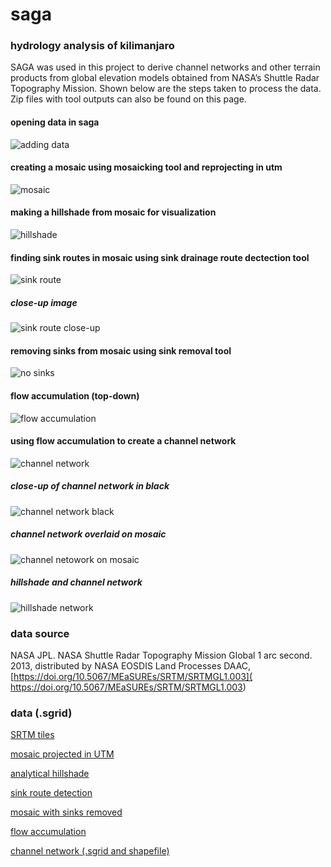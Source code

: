 # saga
### hydrology analysis of kilimanjaro
SAGA was used in this project to derive channel networks and other terrain products from global elevation models obtained from NASA’s Shuttle Radar Topography Mission. Shown below are the steps taken to process the data. Zip files with tool outputs can also be found on this page. 

#### opening data in saga
![adding data](images/addingData.png)
#### creating a mosaic using mosaicking tool and reprojecting in utm
![mosaic](images/mosaic.PNG)
#### making a hillshade from mosaic for visualization
![hillshade](images/hillshade.PNG)
#### finding sink routes in mosaic using sink drainage route dectection tool
![sink route](images/sinkRoute.PNG)
##### close-up image
![sink route close-up](images/sinkRouteClose.png)
#### removing sinks from mosaic using sink removal tool
![no sinks](images/mosaicNoSinks.PNG)
#### flow accumulation (top-down)
![flow accumulation](images/flowAccumulation.PNG)
#### using flow accumulation to create a channel network
![channel network](images/channelNetwork.PNG)
##### close-up of channel network in black
![channel network black](images/channelNetworkClose.png)
##### channel network overlaid on mosaic
![channel netowork on mosaic](images/mosaicChannel.PNG)
##### hillshade and channel network
![hillshade network](images/hillshadeChannelNetwork.png)

### data source
NASA JPL. NASA Shuttle Radar Topography Mission Global 1 arc second. 2013, distributed by NASA EOSDIS Land Processes DAAC, [https://doi.org/10.5067/MEaSUREs/SRTM/SRTMGL1.003]( https://doi.org/10.5067/MEaSUREs/SRTM/SRTMGL1.003)

### data (.sgrid)
[SRTM tiles](data/rawData.zip)

[mosaic projected in UTM](data/mosaicUTM.zip)

[analytical hillshade](data/hillshade.zip)

[sink route detection](data/sinkRoute.zip)

[mosaic with sinks removed](data/mosaicNoSinks.zip)

[flow accumulation](data/flowAccumulation.zip)

[channel network (.sgrid and shapefile)](data/channelNetwork.zip)


